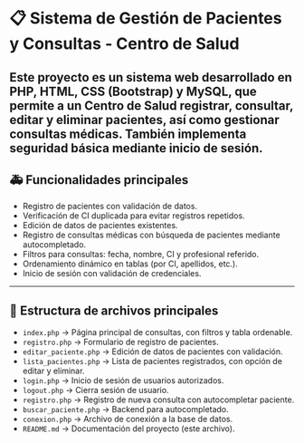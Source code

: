 # 📋 Sistema de Gestión de Pacientes y Consultas - Centro de Salud

Este proyecto es un sistema web desarrollado en **PHP**, **HTML**, **CSS (Bootstrap)** y **MySQL**, que permite a un **Centro de Salud** registrar, consultar, editar y eliminar pacientes, así como gestionar consultas médicas. También implementa seguridad básica mediante inicio de sesión.
---

## 🚑 Funcionalidades principales

- Registro de pacientes con validación de datos.  
- Verificación de CI duplicada para evitar registros repetidos.  
- Edición de datos de pacientes existentes.  
- Registro de consultas médicas con búsqueda de pacientes mediante autocompletado.  
- Filtros para consultas: fecha, nombre, CI y profesional referido.  
- Ordenamiento dinámico en tablas (por CI, apellidos, etc.).   
- Inicio de sesión con validación de credenciales.  

---

## 📁 Estructura de archivos principales

- `index.php` → Página principal de consultas, con filtros y tabla ordenable.
- `registro.php` → Formulario de registro de pacientes.
- `editar_paciente.php` → Edición de datos de pacientes con validación.
- `lista_pacientes.php` → Lista de pacientes registrados, con opción de editar y eliminar.
- `login.php` → Inicio de sesión de usuarios autorizados.
- `logout.php` → Cierra sesión de usuario.
- `registro.php` → Registro de nueva consulta con autocompletar paciente.
- `buscar_paciente.php` → Backend para autocompletado.
- `conexion.php` → Archivo de conexión a la base de datos.
- `README.md` → Documentación del proyecto (este archivo).

